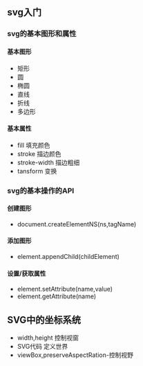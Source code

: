 ## svg入门
### svg的基本图形和属性
#### 基本图形
* <rect>        矩形
* <circle>	     圆
* <ellipse>	    椭圆
* <line>		直线	  
* <polyline>    折线
* <polygon>		多边形
#### 基本属性
* fill          填充颜色
* stroke		描边颜色
* stroke-width  描边粗细
* tansform        变换

### svg的基本操作的API
#### 创建图形
* document.createElementNS(ns,tagName)
#### 添加图形
* element.appendChild(childElement)
#### 设置/获取属性
* element.setAttribute(name,value)
* element.getAttribute(name)

## SVG中的坐标系统
* width,height 控制视窗
* SVG代码 定义世界
* viewBox,preserveAspectRation-控制视野